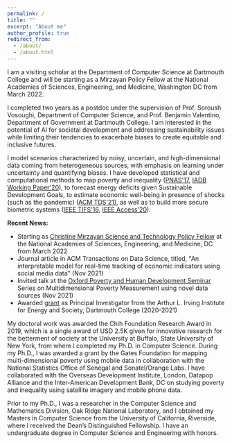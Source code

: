 ```yaml
---
permalink: /
title: ""
excerpt: "About me"
author_profile: true
redirect_from: 
  - /about/
  - /about.html
---
```

I am a visiting scholar at the Department of Computer Science at Dartmouth College and will be starting as a Mirzayan Policy Fellow at the National Academies of Sciences, Engineering, and Medicine, Washington DC from March 2022. 

I completed two years as a postdoc under the supervision of Prof. Soroush Vosoughi, Department of Computer Science, and Prof. Benjamin Valentino, Department of Government at Dartmouth College. I am interested in the potential of AI for societal development and addressing sustainability issues while limiting their tendencies to exacerbate biases to create equitable and inclusive futures.

I model scenarios characterized by noisy, uncertain, and high-dimensional data coming from heterogeneous sources, with emphasis on learning under uncertainty and quantifying biases. I have developed statistical and computational methods to map poverty and inequality (<a href="https://www.pnas.org/content/114/46/E9783">PNAS'17</a>, <a href="https://publications.iadb.org/en/estimating-and-forecasting-income-poverty-and-inequality-in-haiti-using-satellite-imagery-and-mobile-phone-data">IADB Working Paper'20</a>), to forecast energy deficits given Sustainable Development Goals, to estimate economic well-being in presence of shocks (such as the pandemic) (<a href="assets/docs/ACM_TDS_submission_final_revision1_forwebsite.pdf">ACM TDS'21)</a>, as well as to build more secure biometric systems (<a href="assets/docs/ieee_tifs.pdf">IEEE TIFS'16</a>, <a href="https://ieeexplore.ieee.org/document/9157880">IEEE Access'20</a>). 

<p><b>Recent News:</b></p>
<ul>
  <li>Starting as <a href="https://www.nationalacademies.org/our-work/the-christine-mirzayan-science--technology-policy-graduate-fellowship-program">Christine Mirzayan Science and Technology Policy Fellow</a> at the National Academies of Sciences, Engineering, and Medicine, DC from March 2022</li>
  <li>Journal article in ACM Transactions on Data Science, titled, "An interpretable model for real-time tracking of economic indicators using social media data" (Nov 2021) </li>
  <li>Invited talk at the <a href="https://ophi.org.uk/courses-and-events/seminars/">Oxford Poverty and Human Development Seminar</a> Series on Multidimensional Poverty Measurement using novel data sources (Nov 2021)</li>
  <li> Awarded <a href="https://irving.dartmouth.edu/research/funding-faculty/funded-projects/mapping-country-wide-energy-access-majority-world">grant</a> as Principal Investigator from the Arthur L. Irving Institute for Energy and Society, Dartmouth College (2020-2021)</li>
</ul>

My doctoral work was awarded the Chih Foundation Research Award in 2019, which is a single award of USD 2.5K given for innovative research for the betterment of society at the University at Buffalo, State University of New York, from where I completed my Ph.D. in Computer Science. During my Ph.D., I was awarded a grant by the Gates Foundation for mapping multi-dimensional poverty using mobile data in collaboration with the National Statistics Office of Senegal and Sonatel/Orange Labs. I have collaborated with the Overseas Development Institute, London, Datapop Alliance and the Inter-American Development Bank, DC on studying poverty and inequality using satellite imagery and mobile phone data.

Prior to my Ph.D., I was a researcher in the Computer Science and Mathematics Division, Oak Ridge National Laboratory, and I obtained my Masters in Computer Science from the University of California, Riverside, where I received the Dean’s Distinguished Fellowship. I have an undergraduate degree in Computer Science and Engineering with honors.
